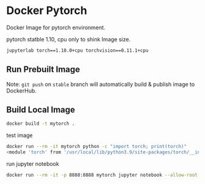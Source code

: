 
# Docker Pytorch

Docker Image for pytorch environment.  

pytorch statble 1.10, cpu only to shink Image size.




```bash
jupyterlab torch==1.10.0+cpu torchvision==0.11.1+cpu
```


## Run Prebuilt Image


Note: `git push` on `stable` branch will automatically build & publish image to DockerHub.


## Build Local Image

```bash
docker build -t mytorch .
```

test image


```bash
docker run --rm -it mytorch python -c "import torch; print(torch)"
<module 'torch' from '/usr/local/lib/python3.9/site-packages/torch/__init__.py'>
```

run jupyter notebook

```bash
docker run --rm -it -p 8888:8888 mytorch jupyter notebook --allow-root --ip 0.0.0.0 --no-browser
```




